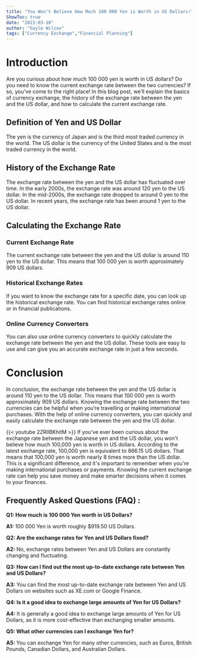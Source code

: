 ```yaml
---
title: "You Won't Believe How Much 100 000 Yen is Worth in US Dollars!"
ShowToc: true 
date: "2023-03-10"
author: "Gayle Wilcox" 
tags: ["Currency Exchange","Financial Planning"]
---
```

# Introduction
Are you curious about how much 100 000 yen is worth in US dollars? Do you need to know the current exchange rate between the two currencies? If so, you’ve come to the right place! In this blog post, we’ll explain the basics of currency exchange, the history of the exchange rate between the yen and the US dollar, and how to calculate the current exchange rate. 

## Definition of Yen and US Dollar
The yen is the currency of Japan and is the third most traded currency in the world. The US dollar is the currency of the United States and is the most traded currency in the world. 

## History of the Exchange Rate
The exchange rate between the yen and the US dollar has fluctuated over time. In the early 2000s, the exchange rate was around 120 yen to the US dollar. In the mid-2000s, the exchange rate dropped to around 0 yen to the US dollar. In recent years, the exchange rate has been around 1 yen to the US dollar. 

## Calculating the Exchange Rate

### Current Exchange Rate
The current exchange rate between the yen and the US dollar is around 110 yen to the US dollar. This means that 100 000 yen is worth approximately 909 US dollars. 

### Historical Exchange Rates
If you want to know the exchange rate for a specific date, you can look up the historical exchange rate. You can find historical exchange rates online or in financial publications. 

### Online Currency Converters
You can also use online currency converters to quickly calculate the exchange rate between the yen and the US dollar. These tools are easy to use and can give you an accurate exchange rate in just a few seconds. 

# Conclusion
In conclusion, the exchange rate between the yen and the US dollar is around 110 yen to the US dollar. This means that 100 000 yen is worth approximately 909 US dollars. Knowing the exchange rate between the two currencies can be helpful when you’re travelling or making international purchases. With the help of online currency converters, you can quickly and easily calculate the exchange rate between the yen and the US dollar.

{{< youtube 2ZRIlBKhitM >}} 
If you've ever been curious about the exchange rate between the Japanese yen and the US dollar, you won't believe how much 100,000 yen is worth in US dollars. According to the latest exchange rate, 100,000 yen is equivalent to 866.15 US dollars. That means that 100,000 yen is worth nearly 8 times more than the US dollar. This is a significant difference, and it's important to remember when you're making international purchases or payments. Knowing the current exchange rate can help you save money and make smarter decisions when it comes to your finances.

## Frequently Asked Questions (FAQ) :
**Q1: How much is 100 000 Yen worth in US Dollars?**

**A1:** 100 000 Yen is worth roughly $919.50 US Dollars.

**Q2: Are the exchange rates for Yen and US Dollars fixed?**

**A2:** No, exchange rates between Yen and US Dollars are constantly changing and fluctuating.

**Q3: How can I find out the most up-to-date exchange rate between Yen and US Dollars?**

**A3:** You can find the most up-to-date exchange rate between Yen and US Dollars on websites such as XE.com or Google Finance.

**Q4: Is it a good idea to exchange large amounts of Yen for US Dollars?**

**A4:** It is generally a good idea to exchange large amounts of Yen for US Dollars, as it is more cost-effective than exchanging smaller amounts.

**Q5: What other currencies can I exchange Yen for?**

**A5:** You can exchange Yen for many other currencies, such as Euros, British Pounds, Canadian Dollars, and Australian Dollars.





